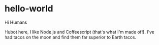 # hello-world

Hi Humans 

Hubot here, I like Node.js and Coffeescript (that's what I'm made of!).
I've had tacos on the moon and find them far superior to Earth tacos.
